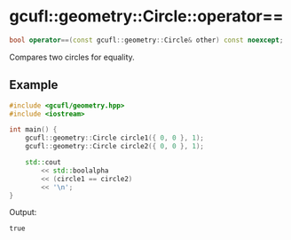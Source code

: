 # gcufl::geometry::Circle::operator==
```cpp
bool operator==(const gcufl::geometry::Circle& other) const noexcept;
```
Compares two circles for equality.
## Example
```cpp
#include <gcufl/geometry.hpp>
#include <iostream>

int main() {
	gcufl::geometry::Circle circle1({ 0, 0 }, 1);
	gcufl::geometry::Circle circle2({ 0, 0 }, 1);

	std::cout
		<< std::boolalpha
		<< (circle1 == circle2)
		<< '\n';
}
```
Output:
```
true
```
